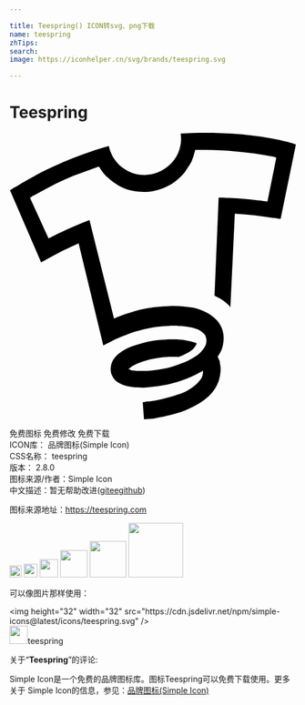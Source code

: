 ```yaml
---

title: Teespring() ICON转svg、png下载
name: teespring
zhTips: 
search: 
image: https://iconhelper.cn/svg/brands/teespring.svg

---
```


# Teespring  <small style="font-size: 60%;font-weight: 100"></small>

<div id="svg" class="svg-wrap">
<svg role="img" viewBox="0 0 24 24" xmlns="http://www.w3.org/2000/svg"><title>Teespring icon</title><path d="M23.86.952c.029 0 .056.004.07.011.015.009.023.027.023.061L22.69 7.176v.029h-.059c-.009 0-.045 0-.104-.016h-.044c-.082-.014-.15-.028-.215-.044-.063-.015-.134-.015-.209-.015-.547-.09-1.085-.164-1.613-.225-.533-.06-1.063-.104-1.594-.135l-.374 7.861-.069-.12c0-.016-.016-.016-.016-.03l-.015-.016c-.016 0-.029 0-.044-.014-.016-.016-.016-.03-.016-.045-.03-.016-.06-.031-.074-.061-.016-.015-.046-.045-.075-.061-.09-.074-.18-.148-.284-.223-.119-.075-.224-.15-.329-.21l-.179-.089-.164-.09c-.016 0-.03 0-.045-.016l-.015-.029.344-8.203h.118c.12 0 .255 0 .39.014.134.016.283.016.418.016l.822.045c.269.016.537.045.806.075l.419.044.404.045h.091c.035 0 .09.016.148.029.076.016.165.03.254.03.091.016.165.016.21.046l.747-3.691c-.015 0-.036 0-.066-.015l-.12-.046c-.522-.104-1.061-.193-1.6-.283-.537-.074-1.079-.135-1.628-.179-.418-.046-.848-.075-1.285-.09-.426-.015-.866-.03-1.3-.03h-.792c0 .03 0 .061-.015.09l-.045.148-.043.14c-.016.089-.045.194-.086.284-.041.104-.074.193-.104.283-.097.18-.194.344-.296.493-.102.165-.206.313-.314.478-.25.3-.531.554-.844.777-.306.225-.643.404-1.001.538-.245.09-.499.165-.762.21-.254.045-.513.074-.776.074-.141 0-.284 0-.434-.016-.15-.014-.293-.029-.434-.059-.404-.074-.793-.209-1.158-.403-.366-.194-.698-.434-.992-.717-.165-.135-.299-.284-.419-.434-.11-.149-.224-.314-.333-.493l-.714.254-.718.269c-.485.164-.962.359-1.43.568-.463.209-.926.434-1.377.672l-.688.374c-.227.134-.456.254-.69.374v.014c0 .016-.01.016-.026.016l-.088.044-.037.029L3.263 8.85l.198-.105c.06-.03.134-.075.211-.105.486-.254.979-.478 1.48-.702.496-.209 1-.418 1.494-.612h.044l2.052 8.231c.329-.142.636-.263.924-.363.294-.102.567-.191.837-.269.514-.141 1.046-.247 1.591-.317.546-.064 1.092-.104 1.639-.104.283 0 .567.016.852.04.27.029.523.059.762.104.284.061.553.15.807.24.239.104.463.208.657.357.225.15.419.314.583.509.149.194.284.403.374.628.089.238.135.478.149.747 0 .269-.03.522-.09.762-.03.134-.074.254-.12.358-.06.12-.119.238-.193.344 0 .015 0 .03-.015.03-.016 0-.016.015-.016.029l-.045.045c-.015.015-.015.03-.015.045s0 .029.015.044l.03.062v.029l.015.029.09.195c.015.059.029.134.029.192.061.254.075.51.045.777-.03.285-.09.554-.179.808-.165.434-.419.807-.763 1.149-.357.345-.807.644-1.344.912-.42.225-.883.404-1.375.553-.508.149-1.061.283-1.674.389-.15.03-.284.06-.418.076l-.389.015-.253.028-.105-1.418v-.016h.045l.03-.015h.149l.06-.046h.18c.06 0 .104-.015.149-.015.283-.045.553-.09.807-.148.27-.062.523-.12.792-.195.269-.074.522-.149.762-.239.239-.073.464-.179.688-.283.254-.135.464-.269.643-.418.18-.149.329-.3.448-.449.075-.09.149-.193.195-.298.044-.104.074-.21.088-.329v-.225l-.119.09c-.015.015-.045.029-.074.044l-.104.047c-.21.134-.434.237-.673.343-.238.104-.493.209-.762.299-.254.09-.508.179-.777.239-.27.073-.538.135-.792.179-.284.045-.554.09-.821.119-.27.031-.538.061-.807.076h-.15c-.254 0-.493 0-.701-.03-.225-.015-.42-.061-.613-.104-.283-.075-.523-.181-.732-.314-.209-.135-.358-.298-.448-.508-.104-.18-.164-.389-.149-.628 0-.225.06-.448.165-.656.104-.195.254-.374.433-.539.18-.164.403-.313.657-.448.21-.104.434-.209.688-.284.238-.074.508-.164.791-.239.225-.059.479-.119.747-.164.27-.044.554-.074.867-.09.104-.015.224-.029.343-.029.121-.015.24-.015.375-.015h.447l.449.044c.134.016.268.03.402.061.135.029.254.045.374.074.075.015.149.045.209.061l.165.059h.014c.016 0 .031.016.031.016l.015.016.044.029-.029.029c-.135.314-.373.568-.747.747-.374.195-.628.314-.792.358h-.014c-.015-.015-.029-.029-.035-.029h-.434c-.138 0-.273 0-.406.015-.135.015-.264.015-.389.029-.279.03-.553.076-.818.12-.268.046-.516.119-.746.195-.145.044-.279.089-.404.148-.124.045-.238.091-.35.149-.063.03-.119.061-.175.09-.054.029-.104.06-.149.091-.029.029-.074.059-.119.089s-.086.074-.119.12c.014 0 .039 0 .06.014l.134.031v.029c.061.015.12.029.18.029.064 0 .135.015.209.015.064.016.127.021.19.021h.603c.254 0 .514-.015.785-.06.27-.041.55-.074.831-.13.284-.061.544-.126.792-.209.246-.076.486-.165.722-.254.134-.045.254-.105.358-.15.119-.06.225-.119.344-.18l.283-.163c.105-.062.225-.135.33-.209.164-.14.313-.314.463-.509.164-.194.239-.418.239-.663 0-.127-.016-.239-.06-.344-.03-.105-.09-.194-.18-.27-.074-.074-.164-.149-.254-.209s-.194-.119-.329-.164c-.254-.09-.523-.164-.808-.194-.268-.039-.508-.06-.731-.06-.075-.016-.149-.016-.239-.016h-.225c-.47 0-.938.035-1.405.105-.468.074-.927.164-1.38.299-.254.06-.5.134-.75.224-.254.104-.516.194-.796.313-.218.09-.444.18-.679.299l-.747.389-.045.03-2.065-8.561-.09.044-.094.045c-.502.223-.993.448-1.476.702-.488.254-.963.508-1.43.777l-.049.029L.046 4.828c0-.016.007-.022.024-.029l.115-.083c.031-.015.063-.036.096-.06.029-.022.053-.041.07-.061.014 0 .026 0 .033-.008h.012c.109-.061.225-.12.34-.194l.364-.224c.216-.119.44-.254.664-.374.24-.119.449-.254.674-.373.462-.238.925-.463 1.388-.672.479-.225.957-.434 1.42-.613.508-.194 1.001-.373 1.494-.537.493-.18 1.001-.344 1.523-.479l.046-.031v.046c.075.313.18.598.344.882.164.268.359.507.582.732.284.238.598.434.956.582.359.135.732.209 1.105.209.046 0 .09-.014.135-.014.037-.016.08-.016.126-.016.374-.03.739-.135 1.091-.314.35-.18.658-.402.922-.688.299-.328.523-.701.643-1.12.135-.418.18-.866.104-1.315l.045-.015 1.016-.044C15.723 0 16.051 0 16.395 0h.643c.553.016 1.091.045 1.629.074.537.031 1.077.09 1.613.15.522.06 1.03.135 1.538.224.51.09 1.003.194 1.511.329l.045.015.089.03.18.045c.06.015.12.029.164.059h.016c.015 0 .03.016.045.016l.029.015-.037-.005z"/></svg>
</div>
<detail full-name='teespring'></detail>

<div class="detail-page">
<p>
<span><span class="badge-success badge">免费图标</span> <span class="badge-success badge">免费修改</span>  <span class="badge-success badge">免费下载</span> </span>
<br/>
<span>
ICON库：
<span class="badge-secondary badge">品牌图标(Simple Icon)</span> 
</span>
<br/>
<span>
CSS名称：
<span class="badge-secondary badge">teespring</span> 
</span>

<br/>
<span>
版本：
<span class="badge-secondary badge">2.8.0</span> 
</span>
<br/>
<span>图标来源/作者：<span class="badge-light badge">Simple Icon</span></span> 
<br/>
<span class="zh-detail">中文描述：暂无<span class="help-link"><span>帮助改进</span>(<a href="https://gitee.com/liuwave/icon-helper/edit/master/json/brands/teespring.json" target="_blank" rel="noopener noreferrer">gitee</a><a href="https://github.com/liuwave/icon-helper/edit/master/json/brands/teespring.json" target="_blank" rel="noopener noreferrer">github</a></span>)</span><br/>
</p>
</div><div class="description description alert alert-light"><p>图标来源地址：<a href="https://teespring.com" target="_blank" rel="noopener noreferrer">https://teespring.com</a></p></div>
<div class="alert alert-dark">
<img height="21" width="21" src="https://cdn.jsdelivr.net/npm/simple-icons@latest/icons/teespring.svg" />
<img height="24" width="24" src="https://cdn.jsdelivr.net/npm/simple-icons@latest/icons/teespring.svg" />
<img height="32" width="32" src="https://cdn.jsdelivr.net/npm/simple-icons@latest/icons/teespring.svg" />
<img height="48" width="48" src="https://cdn.jsdelivr.net/npm/simple-icons@latest/icons/teespring.svg" />
<img height="64" width="64" src="https://cdn.jsdelivr.net/npm/simple-icons@latest/icons/teespring.svg" />
<img height="96" width="96" src="https://cdn.jsdelivr.net/npm/simple-icons@latest/icons/teespring.svg" />

</div>
<div>
  <p>可以像图片那样使用：    
  </p>
  <div class="alert alert-primary" style="font-size: 14px">
    &lt;img height="32" width="32" src="https://cdn.jsdelivr.net/npm/simple-icons@latest/icons/teespring.svg" /&gt;
    <copy-btn content='<img height="32" width="32" src="https://cdn.jsdelivr.net/npm/simple-icons@latest/icons/teespring.svg" />'></copy-btn>
  </div>
  <div class="alert alert-secondary">
    <img height="32" width="32" src="https://cdn.jsdelivr.net/npm/simple-icons@latest/icons/teespring.svg" />teespring
    <copy-btn content="teespring" btn-title="复制图标名称"></copy-btn>
  </div>
</div>
<div class="icon-detail__container">
<p>关于“<b>Teespring</b>”的评论:</p>
</div>
<Vssue title="关于“Teespring”的评论" />
<div><p>Simple Icon是一个免费的品牌图标库。图标Teespring可以免费下载使用。更多关于  Simple Icon的信息，参见：<a target="_blank" href="https://iconhelper.cn/brands.html">品牌图标(Simple Icon)</a>
</p></div>
